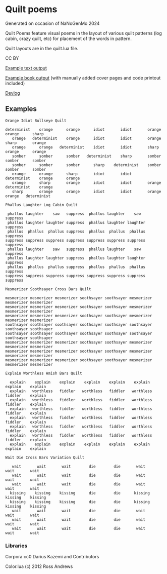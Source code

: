 # Quilt poems

Generated on occasion of NaNoGenMo 2024

Quilt Poems feature visual poems in the layout of various quilt patterns (log cabin, crazy quilt, etc) for placement of the words in pattern.

Quilt layouts are in the quilt.lua file.

CC BY

[Example text output](https://github.com/lee2sman/generative-quilt-poems/blob/main/dev/bw-quilts-output-test3.txt)

[Example book output](https://github.com/lee2sman/generative-quilt-poems/blob/main/dev/bw-quilts-output-test2.pdf) (with manually added cover pages and code printout included)

[Devlog](https://github.com/NaNoGenMo/2024/issues/22)

## Examples

```
Orange Idiot Bullseye Quilt 

determinist    orange      orange      idiot       idiot       orange      orange      sharp    
   orange   determinist    orange      idiot       idiot       orange      sharp       orange   
   orange      orange   determinist    idiot       idiot       sharp       orange      orange   
   somber      somber      somber   determinist    sharp       somber      somber      somber   
   somber      somber      somber      sharp    determinist    somber      somber      somber   
   orange      orange      sharp       idiot       idiot    determinist    orange      orange   
   orange      sharp       orange      idiot       idiot       orange   determinist    orange   
   sharp       orange      orange      idiot       idiot       orange      orange   determinist 
   
Phallus Laughter Log Cabin Quilt 

 phallus laughter    saw   suppress  phallus laughter    saw   suppress 
 phallus laughter laughter suppress  phallus laughter laughter suppress 
 phallus  phallus  phallus suppress  phallus  phallus  phallus suppress 
suppress suppress suppress suppress suppress suppress suppress suppress 
 phallus laughter    saw   suppress  phallus laughter    saw   suppress 
 phallus laughter laughter suppress  phallus laughter laughter suppress 
 phallus  phallus  phallus suppress  phallus  phallus  phallus suppress 
suppress suppress suppress suppress suppress suppress suppress suppress 

Mesmerizer Soothsayer Cross Bars Quilt 

mesmerizer mesmerizer mesmerizer soothsayer soothsayer mesmerizer mesmerizer mesmerizer 
mesmerizer mesmerizer mesmerizer soothsayer soothsayer mesmerizer mesmerizer mesmerizer 
mesmerizer mesmerizer mesmerizer soothsayer soothsayer mesmerizer mesmerizer mesmerizer 
soothsayer soothsayer soothsayer soothsayer soothsayer soothsayer soothsayer soothsayer 
soothsayer soothsayer soothsayer soothsayer soothsayer soothsayer soothsayer soothsayer 
mesmerizer mesmerizer mesmerizer soothsayer soothsayer mesmerizer mesmerizer mesmerizer 
mesmerizer mesmerizer mesmerizer soothsayer soothsayer mesmerizer mesmerizer mesmerizer 
mesmerizer mesmerizer mesmerizer soothsayer soothsayer mesmerizer mesmerizer mesmerizer 

Explain Worthless Amish Bars Quilt 

  explain    explain    explain    explain    explain    explain    explain    explain  
  explain   worthless   fiddler   worthless   fiddler   worthless   fiddler    explain  
  explain   worthless   fiddler   worthless   fiddler   worthless   fiddler    explain  
  explain   worthless   fiddler   worthless   fiddler   worthless   fiddler    explain  
  explain   worthless   fiddler   worthless   fiddler   worthless   fiddler    explain  
  explain   worthless   fiddler   worthless   fiddler   worthless   fiddler    explain  
  explain   worthless   fiddler   worthless   fiddler   worthless   fiddler    explain  
  explain    explain    explain    explain    explain    explain    explain    explain  

Wait Die Cross Bars Variation Quilt 

   wait       wait       wait        die        die       wait       wait       wait    
   wait       wait       wait        die        die       wait       wait       wait    
   wait       wait       wait        die        die       wait       wait       wait    
  kissing    kissing    kissing      die        die      kissing    kissing    kissing  
  kissing    kissing    kissing      die        die      kissing    kissing    kissing  
   wait       wait       wait        die        die       wait       wait       wait    
   wait       wait       wait        die        die       wait       wait       wait    
   wait       wait       wait        die        die       wait       wait       wait   
```

### Libraries

Corpora cc0 Darius Kazemi and Contributors

Color.lua (c) 2012 Ross Andrews
